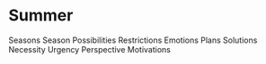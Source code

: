 # Summer
Seasons
Season
Possibilities
Restrictions
Emotions
Plans
Solutions
Necessity
Urgency
Perspective
Motivations

